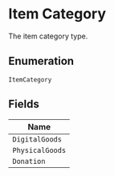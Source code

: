 
# Item Category

The item category type.

## Enumeration

`ItemCategory`

## Fields

| Name |
|  --- |
| `DigitalGoods` |
| `PhysicalGoods` |
| `Donation` |

